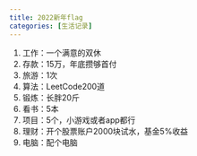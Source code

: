 ```yaml
---
title: 2022新年flag
categories: [生活记录]
---
```


1. 工作：一个满意的双休
2. 存款：15万，年底攒够首付
3. 旅游：1次
4. 算法：LeetCode200道
5. 锻炼：长胖20斤
6. 看书：5本
7. 项目：5个，小游戏或者app都行
8. 理财：开个股票账户2000块试水，基金5%收益
9. 电脑：配个电脑
